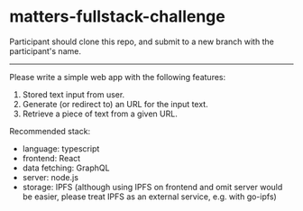 # matters-fullstack-challenge

Participant should clone this repo, and submit to a new branch with the participant's name.

---

Please write a simple web app with the following features:

1. Stored text input from user.
2. Generate (or redirect to) an URL for the input text.
3. Retrieve a piece of text from a given URL.

Recommended stack:

* language: typescript
* frontend: React
* data fetching: GraphQL
* server: node.js
* storage: IPFS (although using IPFS on frontend and omit server would be easier, please treat IPFS as an external service, e.g. with go-ipfs)
